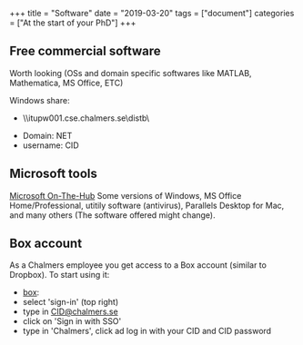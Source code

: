 +++
title =  "Software"
date  = "2019-03-20"
tags = ["document"]
categories = ["At the start of your PhD"]
+++

## Free commercial software
Worth looking (OSs and domain specific softwares like MATLAB, Mathematica, MS Office, ETC)

Windows share:

- \\\\itupw001.cse.chalmers.se\distb\

[//]: # (TODO: check for linux!)

- Domain: NET
- username: CID

## Microsoft tools
[Microsoft On-The-Hub](https://chalmers.onthehub.com/) Some versions of Windows, MS Office Home/Professional, utitily software (antivirus), Parallels Desktop for Mac, and many others (The software offered might change).

## Box account
As a Chalmers employee you get access to a Box account (similar to Dropbox). 
To start using it:

- [box](https://www.box.com/en-gb/home): 
 - select 'sign-in' (top right)
 - type in CID@chalmers.se
 - click on 'Sign in with SSO' 
 - type in 'Chalmers', click ad log in with your CID and CID password
